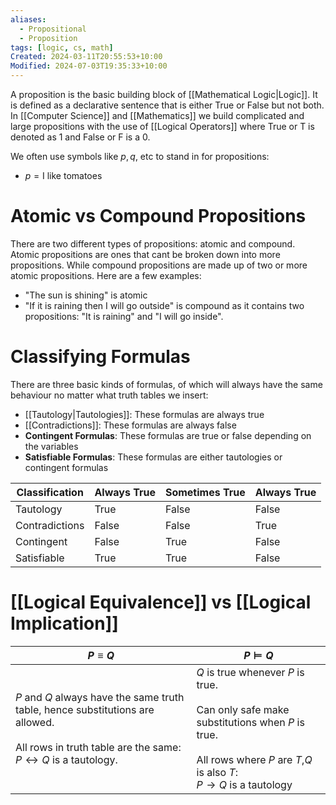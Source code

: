 ```yaml
---
aliases:
  - Propositional
  - Proposition
tags: [logic, cs, math]
Created: 2024-03-11T20:55:53+10:00
Modified: 2024-07-03T19:35:33+10:00
---
```

A proposition is the basic building block of [[Mathematical Logic|Logic]]. It is defined as a declarative sentence that is either True or False but not both. In [[Computer Science]] and [[Mathematics]] we build complicated and large propositions with the use of [[Logical Operators]] where True or T is denoted as 1 and False or F is a 0. 

We often use symbols like $p, q$, etc to stand in for propositions:
- $p = \text{I like tomatoes}$

# Atomic vs Compound Propositions
There are two different types of propositions: atomic and compound. Atomic propositions are ones that cant be broken down into more propositions. While compound propositions are made up of two or more atomic propositions. Here are a few examples:
- "The sun is shining" is atomic
- "If it is raining then I will go outside" is compound as it contains two propositions: "It is raining" and "I will go inside".

# Classifying Formulas 
There are three basic kinds of formulas, of which will always have the same behaviour no matter what truth tables we insert:
- [[Tautology|Tautologies]]: These formulas are always true
- [[Contradictions]]: These formulas are always false
- **Contingent Formulas**: These formulas are true or false depending on the variables
- **Satisfiable Formulas**: These formulas are either tautologies or contingent formulas

| Classification | Always True | Sometimes True | Always True |
| -------------- | ----------- | -------------- | ----------- |
| Tautology      | True        | False          | False       |
| Contradictions | False       | False          | True        |
| Contingent     | False       | True           | False       |
| Satisfiable    | True        | True           | False            |

# [[Logical Equivalence]] vs [[Logical Implication]]

| $P\equiv Q$                                                                                                                                                          | $P\vDash Q$                                                                                                                                                                |
| -------------------------------------------------------------------------------------------------------------------------------------------------------------------- | -------------------------------------------------------------------------------------------------------------------------------------------------------------------------- |
| $P$ and $Q$ always have the same truth table, hence substitutions are allowed.<br><br>All rows in truth table are the same:<br>$P \leftrightarrow Q$ is a tautology. | $Q$ is true whenever $P$ is true.<br><br>Can only safe make substitutions when $P$ is true.<br><br>All rows where $P$ are $T$,$Q$ is also $T$: <br>$P\to Q$ is a tautology |
